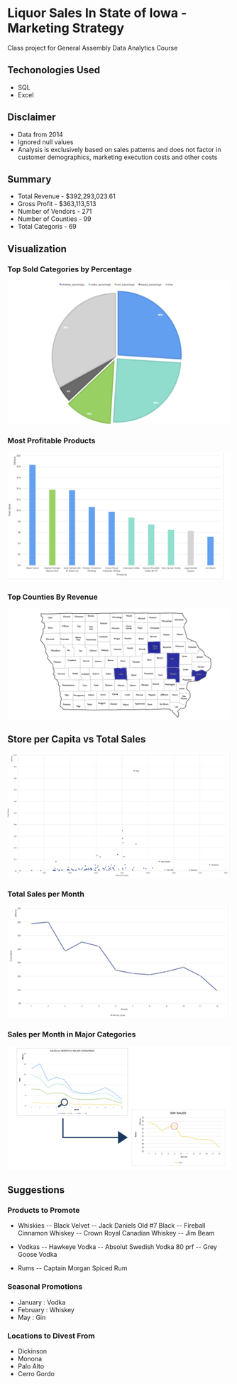 # Liquor Sales In State of Iowa - Marketing Strategy 
Class project for General Assembly Data Analytics Course

## Techonologies Used
 
 - SQL
 - Excel

## Disclaimer
 - Data from 2014
 - Ignored null values
 - Analysis is exclusively based on sales patterns and does not factor in customer demographics, marketing execution costs and other costs


## Summary

- Total Revenue - $392,293,023.61 
- Gross Profit - $363,113,513
- Number of Vendors - 271
- Number of Counties - 99
- Total Categoris - 69

## Visualization

### Top Sold Categories by Percentage

![Screen Shot 2020-08-25 at 12.09.23 PM.png](https://github.com/spogoff/iowa_liquor_sales/blob/master/Assets/Screen%20Shot%202020-08-25%20at%2012.09.23%20PM.png?raw=true)

### Most Profitable Products

![Screen Shot 2020-08-25 at 12.09.58 PM.png](https://github.com/spogoff/iowa_liquor_sales/blob/master/Assets/Screen%20Shot%202020-08-25%20at%2012.09.58%20PM.png?raw=true)

### Top Counties By Revenue


![Screen Shot 2020-08-25 at 12.10.45 PM.png](https://github.com/spogoff/iowa_liquor_sales/blob/master/Assets/Screen%20Shot%202020-08-25%20at%2012.10.45%20PM.png?raw=true)

## Store per Capita vs Total Sales

![Screen Shot 2020-08-25 at 12.12.33 PM.png](https://github.com/spogoff/iowa_liquor_sales/blob/master/Assets/Screen%20Shot%202020-08-25%20at%2012.12.33%20PM.png?raw=true)

### Total Sales per Month


![Screen Shot 2020-08-25 at 12.13.59 PM.png](https://github.com/spogoff/iowa_liquor_sales/blob/master/Assets/Screen%20Shot%202020-08-25%20at%2012.13.59%20PM.png?raw=true)

### Sales per Month in Major Categories 

![Screen Shot 2020-08-25 at 12.14.10 PM.png](https://github.com/spogoff/iowa_liquor_sales/blob/master/Assets/Screen%20Shot%202020-08-25%20at%2012.14.10%20PM.png?raw=true)

## Suggestions

### Products to Promote

- Whiskies
   -- Black Velvet
   -- Jack Daniels Old #7 Black
   -- Fireball Cinnamon Whiskey
   -- Crown Royal Canadian Whiskey
   -- Jim Beam

- Vodkas
   -- Hawkeye Vodka
   -- Absolut Swedish Vodka 80 prf
   -- Grey Goose Vodka
   
- Rums
   -- Captain Morgan Spiced Rum
   
### Seasonal Promotions
 
- January : Vodka
- February : Whiskey
- May : Gin

### Locations to Divest From

- Dickinson
- Monona
- Palo Alto
- Cerro Gordo



   
   
